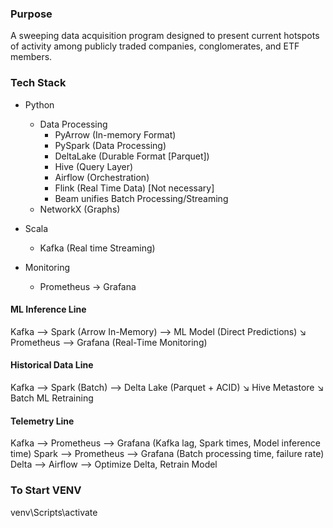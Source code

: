 ### Purpose
A sweeping data acquisition program designed to present current hotspots of activity among publicly traded companies, conglomerates, and ETF members.

### Tech Stack
- Python
    - Data Processing 
        - PyArrow (In-memory Format)
        - PySpark (Data Processing)
        - DeltaLake (Durable Format [Parquet])
        - Hive (Query Layer)
        - Airflow (Orchestration)
        - Flink (Real Time Data) [Not necessary]
        - Beam unifies Batch Processing/Streaming
    - NetworkX (Graphs)
- Scala
    - Kafka (Real time Streaming)

- Monitoring
    - Prometheus -> Grafana

#### ML Inference Line
Kafka --> Spark (Arrow In-Memory) --> ML Model (Direct Predictions)
                ↘
             Prometheus --> Grafana (Real-Time Monitoring)


#### Historical Data Line
Kafka --> Spark (Batch) --> Delta Lake (Parquet + ACID)
                            ↘
                     Hive Metastore
                            ↘
                    Batch ML Retraining

#### Telemetry Line
Kafka --> Prometheus --> Grafana (Kafka lag, Spark times, Model inference time)
Spark --> Prometheus --> Grafana (Batch processing time, failure rate)
Delta --> Airflow    --> Optimize Delta, Retrain Model

### To Start VENV
venv\Scripts\activate